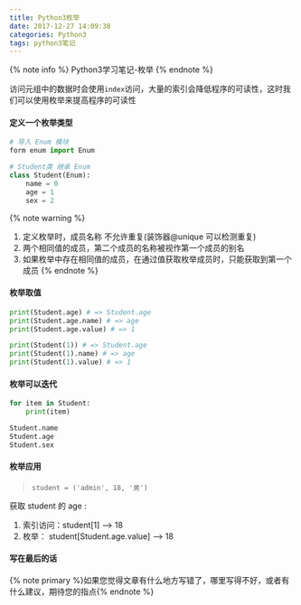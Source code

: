 ```yaml
---
title: Python3枚举
date: 2017-12-27 14:09:38
categories: Python3
tags: python3笔记
---
```

{% note info %}
Python3学习笔记-枚举
{% endnote %}

访问元组中的数据时会使用`index`访问，大量的索引会降低程序的可读性，这时我们可以使用枚举来提高程序的可读性

<!-- more -->
#### 定义一个枚举类型
```python
# 导入 Enum 模块
form enum import Enum

# Student类 继承 Enum
class Student(Enum):
    name = 0
    age = 1
    sex = 2
```
{% note warning %}
1. 定义枚举时，成员名称 不允许重复(装饰器@unique 可以检测重复)
2. 两个相同值的成员，第二个成员的名称被视作第一个成员的别名
3. 如果枚举中存在相同值的成员，在通过值获取枚举成员时，只能获取到第一个成员
{% endnote %}
#### 枚举取值
```python
print(Student.age) # => Student.age
print(Student.age.name) # => age
print(Student.age.value) # => 1

print(Student(1)) # => Student.age
print(Student(1).name) # => age
print(Student(1).value) # => 1
```

#### 枚举可以迭代 

```python
for item in Student:
    print(item)

Student.name
Student.age
Student.sex
```

#### 枚举应用
> `student = ('admin', 18, '男')`

获取 student 的 age :
1. 索引访问：student[1] --> 18
2. 枚举： student[Student.age.value] --> 18

#### 写在最后的话
{% note primary %}如果您觉得文章有什么地方写错了，哪里写得不好，或者有什么建议，期待您的指点{% endnote %}